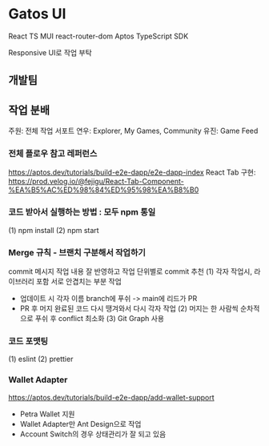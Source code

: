 # Gatos UI 
React TS MUI 
react-router-dom
Aptos TypeScript SDK

Responsive UI로 작업 부탁

## 개발팀 
## 작업 분배 
주원: 전체 작업 서포트
연우: Explorer, My Games, Community
유진: Game Feed 
### 전체 플로우 참고 레퍼런스
https://aptos.dev/tutorials/build-e2e-dapp/e2e-dapp-index 
React Tab 구현: https://prod.velog.io/@fejigu/React-Tab-Component-%EA%B5%AC%ED%98%84%ED%95%98%EA%B8%B0 
### 코드 받아서 실행하는 방법 : 모두 npm 통일
(1) npm install 
(2) npm start 
### Merge 규칙 - 브랜치 구분해서 작업하기
commit 메시지 작업 내용 잘 반영하고 작업 단위별로 commit 추천
(1) 각자 작업시, 라이브러리 포함 서로 안겹치는 부분 작업
- 업데이트 시 각자 이름 branch에 푸쉬 -> main에 리드가 PR
- PR 후 머지 완료된 코드 다시 땡겨와서 다시 각자 작업
(2) 머지는 한 사람씩 순차적으로 푸쉬 후 conflict 최소화
(3) Git Graph 사용
### 코드 포맷팅 
(1) eslint
(2) prettier
### Wallet Adapter 
https://aptos.dev/tutorials/build-e2e-dapp/add-wallet-support 
- Petra Wallet 지원 
- Wallet Adapter만 Ant Design으로 작업
- Account Switch의 경우 상태관리가 잘 되고 있음